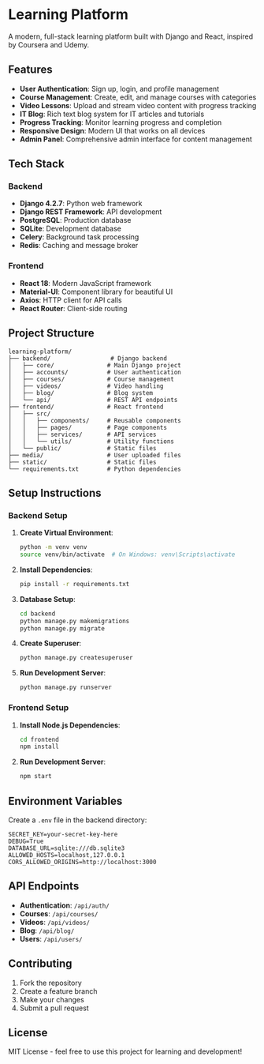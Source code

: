# Learning Platform

A modern, full-stack learning platform built with Django and React, inspired by Coursera and Udemy.

## Features

- **User Authentication**: Sign up, login, and profile management
- **Course Management**: Create, edit, and manage courses with categories
- **Video Lessons**: Upload and stream video content with progress tracking
- **IT Blog**: Rich text blog system for IT articles and tutorials
- **Progress Tracking**: Monitor learning progress and completion
- **Responsive Design**: Modern UI that works on all devices
- **Admin Panel**: Comprehensive admin interface for content management

## Tech Stack

### Backend
- **Django 4.2.7**: Python web framework
- **Django REST Framework**: API development
- **PostgreSQL**: Production database
- **SQLite**: Development database
- **Celery**: Background task processing
- **Redis**: Caching and message broker

### Frontend
- **React 18**: Modern JavaScript framework
- **Material-UI**: Component library for beautiful UI
- **Axios**: HTTP client for API calls
- **React Router**: Client-side routing

## Project Structure

```
learning-platform/
├── backend/                 # Django backend
│   ├── core/               # Main Django project
│   ├── accounts/           # User authentication
│   ├── courses/            # Course management
│   ├── videos/             # Video handling
│   ├── blog/               # Blog system
│   └── api/                # REST API endpoints
├── frontend/               # React frontend
│   ├── src/
│   │   ├── components/     # Reusable components
│   │   ├── pages/          # Page components
│   │   ├── services/       # API services
│   │   └── utils/          # Utility functions
│   └── public/             # Static files
├── media/                  # User uploaded files
├── static/                 # Static files
└── requirements.txt        # Python dependencies
```

## Setup Instructions

### Backend Setup

1. **Create Virtual Environment**:
   ```bash
   python -m venv venv
   source venv/bin/activate  # On Windows: venv\Scripts\activate
   ```

2. **Install Dependencies**:
   ```bash
   pip install -r requirements.txt
   ```

3. **Database Setup**:
   ```bash
   cd backend
   python manage.py makemigrations
   python manage.py migrate
   ```

4. **Create Superuser**:
   ```bash
   python manage.py createsuperuser
   ```

5. **Run Development Server**:
   ```bash
   python manage.py runserver
   ```

### Frontend Setup

1. **Install Node.js Dependencies**:
   ```bash
   cd frontend
   npm install
   ```

2. **Run Development Server**:
   ```bash
   npm start
   ```

## Environment Variables

Create a `.env` file in the backend directory:

```env
SECRET_KEY=your-secret-key-here
DEBUG=True
DATABASE_URL=sqlite:///db.sqlite3
ALLOWED_HOSTS=localhost,127.0.0.1
CORS_ALLOWED_ORIGINS=http://localhost:3000
```

## API Endpoints

- **Authentication**: `/api/auth/`
- **Courses**: `/api/courses/`
- **Videos**: `/api/videos/`
- **Blog**: `/api/blog/`
- **Users**: `/api/users/`

## Contributing

1. Fork the repository
2. Create a feature branch
3. Make your changes
4. Submit a pull request

## License

MIT License - feel free to use this project for learning and development!
